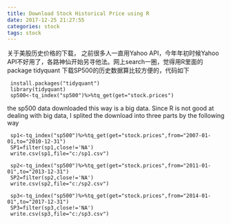 ```yaml
---
title: Download Stock Historical Price using R
date: 2017-12-25 21:27:55
categories: stock
tags: stock
---
```

关于美股历史价格的下载， 之前很多人一直用Yahoo API，今年年初时候Yahoo API不好用了，各路神仙开始另寻他法。网上search一圈，觉得用R里面的package tidyquant 下载SP500的历史数据算比较方便的，代码如下

     install.packages("tidyquant")
     library(tidyquant)
     sp500<-tq_index("sp500")%>%tq_get(get="stock.prices")

the sp500 data downloaded this way is a big data. Since R is not good at dealing with big data, I splited the download into three parts by the following way

     sp1<-tq_index("sp500")%>%tq_get(get="stock.prices",from="2007-01-01,to="2010-12-31")
     SP1=filter(sp1,close!='NA')
     write.csv(sp1,file="c:/sp1.csv")

     sp2<-tq_index("sp500")%>%tq_get(get="stock.prices",from="2011-01-01",to="2013-12-31")
     SP2=filter(sp2,close!='NA')
     write.csv(sp2,file="c:/sp2.csv")

     sp3<-tq_index("sp500")%>%tq_get(get="stock.prices",from="2014-01-01",to="2017-12-31")
     SP3=filter(sp3,close!='NA')
     write.csv(sp3,file="c:/sp3.csv")




